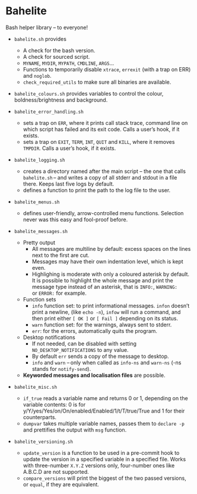 # Bahelite

Bash helper library – to everyone!

* `bahelite.sh` provides
  * A check for the bash version.
  * A check for sourced script.
  * `MYNAME`, `MYDIR`, `MYPATH`, `CMDLINE`, `ARGS`…
  * Functions to temporarily disable `xtrace`, `errexit` (with a trap on ERR) and `noglob`.
  * `check_required_utils` to make sure all binaries are available.

* `bahelite_colours.sh` provides variables to control the colour, boldness/brightness and background.
* `bahelite_error_handling.sh`
  * sets a trap on `ERR`, where it prints call stack trace, command line on which script has failed and its exit code. Calls a user’s hook, if it exists.
  * sets a trap on `EXIT`, `TERM`, `INT`, `QUIT` and `KILL`, where it removes `TMPDIR`. Calls a user’s hook, if it exists.

* `bahelite_logging.sh`
  * creates a directory named after the main script – the one that calls `bahelite.sh` – and writes a copy of all stderr and stdout in a file there. Keeps last five logs by default.
  * defines a function to print the path to the log file to the user.

* `bahelite_menus.sh`
  * defines user-friendly, arrow-controlled menu functions. Selection never was this easy and fool-proof before.

* `bahelite_messages.sh`
  * Pretty output
    * All messages are multiline by default: excess spaces on the lines next to the first are cut.
    * Messages may have their own indentation level, which is kept even.
    * Highlighing is moderate with only a coloured asterisk by default. It is possible to highlight the whole message and print the message type instead of an asterisk, that is `INFO:`, `WARNING:` or `ERROR:` for example.
  * Function sets
    * `info` function set: to print informational messages. `infon` doesn’t print a newline, (like `echo -n`), `infow` will run a command, and then print either `[ OK ]` or `[ Fail ]` depending on its status.
    * `warn` function set: for the warnings, always sent to stderr.
    * `err`: for the errors, automatically quits the program.
  * Desktop notifications
    * If not needed, can be disabled with setting `NO_DESKTOP_NOTIFICATIONS` to any value.
    * By default `err` sends a copy of the message to desktop.
    * `info` and `warn` – only when called as `info-ns` and `warn-ns` (-ns stands for `notify-send`).
  * **Keyworded messages and localisation files** are possible.

* `bahelite_misc.sh`
  * `if_true` reads a variable name and returns 0 or 1, depending on the variable contents: 0 is for y/Y/yes/Yes/on/On/enabled/Enabled/1/t/T/true/True and 1 for their counterparts.
  * `dumpvar` takes multiple variable names, passes them to `declare -p` and prettifies the output with `msg` function.

* `bahelite_versioning.sh`
  * `update_version` is a function to be used in a pre-commit hook to update the version in a specified variable in a specified file. Works with three-number `X.Y.Z` versions only, four-number ones like A.B.C.D are not supported.
  * `compare_versions` will print the biggest of the two passed versions, or `equal`, if they are equivalent.

